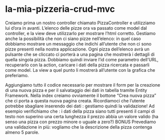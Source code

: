 # la-mia-pizzeria-crud-mvc

Creiamo prima un nostro controller chiamato PizzaController e utilizziamo lui d’ora in avanti. 
L’elenco delle pizze ora va passato come model dal controller, e la view deve utilizzarlo per mostrare l’html corretto.
Gestiamo anche la possibilità che non ci siano pizze nell’elenco: in quel caso dobbiamo mostrare un messaggio che indichi all’utente che non ci sono pizze presenti nella nostra applicazione.
Ogni pizza dell’elenco avrà un pulsante che se cliccato ci porterà a una pagina che mostrerà i dettagli di quella singola pizza. 
Dobbiamo quindi inviare l’id come parametro dell’URL, recuperarlo con la action, caricare i dati della pizza ricercata e passarli come model. La view a quel punto li mostrerà all’utente con la grafica che preferiamo.

Aggiungiamo tutto il codice necessario per mostrare il form per la creazione di una nuova pizza e 
per il salvataggio dei dati in tabella tramite Entity Framework.
Nella index creiamo ovviamente il bottone “Crea nuova pizza” che ci porta a questa nuova pagina creata.
Ricordiamoci che l’utente potrebbe sbagliare inserendo dei dati : gestiamo quindi la validazione!
Ad esempio verifichiamo che :
i dati della pizza siano tutti presenti
il campi di testo non superino una certa lunghezza
il prezzo abbia un valore valido (ha senso una pizza con prezzo minore o uguale a zero?)
BONUS
Prevediamo una validazione in più: vogliamo che la descrizione della pizza contenga almeno 5 parole.